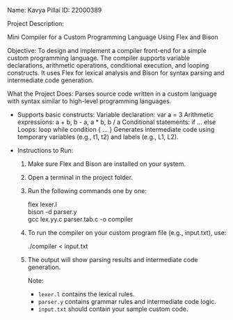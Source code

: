 Name: Kavya Pillai
ID: 22000389

Project Description:

Mini Compiler for a Custom Programming Language Using Flex and Bison

Objective:
To design and implement a compiler front-end for a simple custom programming language. The compiler supports variable declarations, arithmetic operations, conditional execution, and looping constructs. It uses Flex for lexical analysis and Bison for syntax parsing and intermediate code generation.

What the Project Does:
Parses source code written in a custom language with syntax similar to high-level programming languages.

- Supports basic constructs:
  Variable declaration: var a = 3
  Arithmetic expressions: a + b, b - a, a * b, b / a
  Conditional statements: if ... else
  Loops: loop while condition { ... }
  Generates intermediate code using temporary variables (e.g., t1, t2) and labels (e.g., L1, L2).

- Instructions to Run:

  1. Make sure Flex and Bison are installed on your system.

  2. Open a terminal in the project folder.

  3. Run the following commands one by one:

     flex lexer.l  
     bison -d parser.y  
     gcc lex.yy.c parser.tab.c -o compiler  

  4. To run the compiler on your custom program file (e.g., input.txt), use:

     ./compiler < input.txt

  5. The output will show parsing results and intermediate code generation.

     Note:
     - `lexer.l` contains the lexical rules.
     - `parser.y` contains grammar rules and intermediate code logic.
     - `input.txt` should contain your sample custom code.
